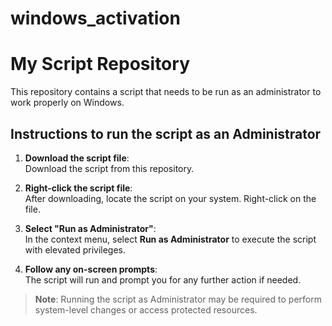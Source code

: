 # windows_activation
# My Script Repository

This repository contains a script that needs to be run as an administrator to work properly on Windows.

## Instructions to run the script as an Administrator

1. **Download the script file**:  
   Download the script from this repository.

2. **Right-click the script file**:  
   After downloading, locate the script on your system. Right-click on the file.

3. **Select "Run as Administrator"**:  
   In the context menu, select **Run as Administrator** to execute the script with elevated privileges.

4. **Follow any on-screen prompts**:  
   The script will run and prompt you for any further action if needed.

> **Note**: Running the script as Administrator may be required to perform system-level changes or access protected resources.
